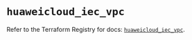 # `huaweicloud_iec_vpc`

Refer to the Terraform Registry for docs: [`huaweicloud_iec_vpc`](https://registry.terraform.io/providers/huaweicloud/huaweicloud/1.71.1/docs/resources/iec_vpc).

